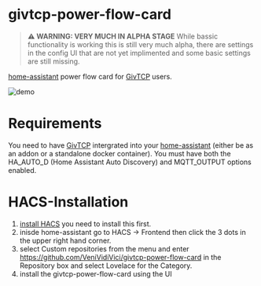 # givtcp-power-flow-card

> **⚠ WARNING: VERY MUCH IN ALPHA STAGE**
While bassic functionality is working this is still very much alpha, there are settings in the config UI that are not yet implimented and some basic settings are still missing. 


[home-assistant](home-assistant.io) power flow card for [GivTCP](https://github.com/britkat1980/giv_tcp) users.

![demo](https://user-images.githubusercontent.com/19427540/229890939-59a5e358-dcbc-4ce8-a756-159b4ceb3b63.gif)


# Requirements
You need to have [GivTCP](https://github.com/britkat1980/giv_tcp) intergrated into your [home-assistant](home-assistant.io) (either be as an addon or a standalone docker container).
You must have both the HA_AUTO_D (Home Assistant Auto Discovery) and MQTT_OUTPUT options enabled.

# HACS-Installation
1. [install HACS](https://hacs.xyz/docs/installation/installation) you need to install this first.
2. inisde home-assistant go to HACS -> Frontend then click the 3 dots in the upper right hand corner.
3. select Custom repositories from the menu and enter https://github.com/VeniVidiVici/givtcp-power-flow-card in the Repository box and select Lovelace for the Category.
4. install the givtcp-power-flow-card using the UI
